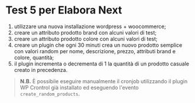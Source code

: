 # Test 5 per Elabora Next
1. utilizzare una nuova installazione wordpress + woocommerce;
2. creare un attributo prodotto brand con alcuni valori di test;
3. creare un attributo prodotto colore con alcuni valori di test;
4. creare un plugin che ogni 30 minuti crea un nuovo prodotto semplice con valori random per
nome, descrizione, prezzo, attributi brand e colore, quantità;
5. il plugin incrementa o decrementa di 1 la quantità di un prodotto casuale creato in precedenza.

>**N.B.** È possibile eseguire manualmente il cronjob utilizzando il plugin WP Crontrol già installato ed eseguendo l'evento <code>create_random_products</code>.
